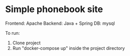 # Simple phonebook site

Frontend: Apache
Backend: Java + Spring
DB: mysql

To run:
1. Clone project
2. Run "docker-compose up" inside the project directory
